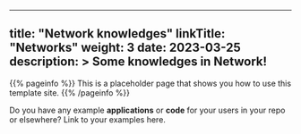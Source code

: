 
---
title: "Network knowledges"
linkTitle: "Networks"
weight: 3
date: 2023-03-25
description: >
  Some knowledges in Network!
---

{{% pageinfo %}}
This is a placeholder page that shows you how to use this template site.
{{% /pageinfo %}}

Do you have any example **applications** or **code** for your users in your repo or elsewhere? Link to your examples here.


